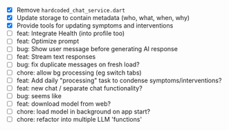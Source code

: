 - [x] Remove `hardcoded_chat_service.dart`
- [x] Update storage to contain metadata (who, what, when, why)
- [x] Provide tools for updating symptoms and interventions
- [ ] feat: Integrate Health (into profile too)
- [ ] feat: Optimize prompt
- [ ] bug: Show user message before generating AI response
- [ ] feat: Stream text responses
- [ ] bug: fix duplicate messages on fresh load?
- [ ] chore: allow bg processing (eg switch tabs)
- [ ] feat: Add daily "processing" task to condense symptoms/interventions?
- [ ] feat: new chat / separate chat functionality?
- [ ] bug: seems like 
- [ ] feat: download model from web?
- [ ] chore: load model in background on app start?
- [ ] chore: refactor into multiple LLM 'functions'